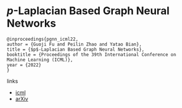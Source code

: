 # $p$-Laplacian Based Graph Neural Networks

```
@inproceedings{pgnn_icml22,
author = {Guoji Fu and Peilin Zhao and Yatao Bian},
title = {$p$-Laplacian Based Graph Neural Networks},
booktitle = {Proceedings of the 39th International Conference on Machine Learning (ICML)},
year = {2022}
}
```

links
- [icml](https://icml.cc/Conferences/2022/Schedule?showEvent=16020)
- [arXiv](https://arxiv.org/abs/2111.07337)
